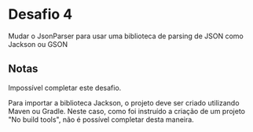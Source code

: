 # Desafio 4

Mudar o JsonParser para usar uma biblioteca de parsing de JSON como Jackson ou GSON

## Notas

Impossível completar este desafio.

Para importar a biblioteca Jackson, o projeto deve ser criado utilizando Maven ou Gradle. Neste caso, como foi instruído a criação de um projeto "No build tools", não é possível completar desta maneira.